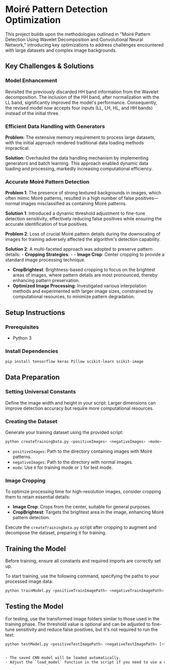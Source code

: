 
# Moiré Pattern Detection Optimization

This project builds upon the methodologies outlined in "Moiré Pattern Detection Using Wavelet Decomposition and Convolutional Neural Network," introducing key optimizations to address challenges encountered with large datasets and complex image backgrounds.

## Key Challenges & Solutions


### Model Enhancement

Revisited the previously discarded HH band information from the Wavelet decomposition. The inclusion of the HH band, after normalization with the LL band, significantly improved the model's performance. Consequently, the revised model now accepts four inputs (LL, LH, HL, and HH bands) instead of the initial three.


### Efficient Data Handling with Generators

**Problem**:  The extensive memory requirement to process large datasets, with the initial approach rendered traditional data loading methods impractical.

**Solution**: Overhauled the data handling mechanism by implementing generators and batch learning. This approach enabled dynamic data loading and processing, markedly increasing computational efficiency.


### Accurate Moiré Pattern Detection

**Problem 1**: The presence of strong textured backgrounds in images, which often mimic Moiré patterns, resulted in a high number of false positives—normal images misclassified as containing Moiré patterns.

**Solution 1**: Introduced a dynamic threshold adjustment to fine-tune detection sensitivity, effectively reducing false positives while ensuring the accurate identification of true positives.

**Problem 2**: Loss of crucial Moiré pattern details during the downscaling of images for training adversely affected the algorithm's detection capability.

**Solution 2**: A multi-faceted approach was adopted to preserve pattern details:
	-	**Cropping Strategies**:
	-	 - **Image Crop**: Center cropping to provide a standard image processing technique.
  - **CropBrightest**: Brightness-based cropping to focus on the brightest areas of images, where pattern details are most pronounced, thereby enhancing pattern preservation.
- **Optimized Image Processing**: Investigated various interpolation methods and experimented with larger image sizes, constrained by computational resources, to minimize pattern degradation.



## Setup Instructions

### Prerequisites

- Python 3

### Install Dependencies


```bash
pip install tensorflow keras Pillow scikit-learn scikit-image
```

## Data Preparation

### Setting Universal Constants

Define the image width and height in your script. Larger dimensions can improve detection accuracy but require more computational resources.

### Creating the Dataset

Generate your training dataset using the provided script:

```bash
python createTrainingData.py <positiveImages> <negativeImages> <mode>
```

- `positiveImages`: Path to the directory containing images with Moiré patterns.
- `negativeImages`: Path to the directory with normal images.
- `mode`: Use `0` for training mode or `1` for test mode.

### Image Cropping

To optimize processing time for high-resolution images, consider cropping them to retain essential details:
- **Image Crop**: Crops from the center, suitable for general purposes.
- **CropBrightest**: Targets the brightest area in the image, enhancing Moiré pattern detection.

Execute the `createTrainingData.py` script after cropping to augment and decompose the dataset, preparing it for training.

## Training the Model

Before training, ensure all constants and required imports are correctly set up.

To start training, use the following command, specifying the paths to your processed image data:

```bash
python trainModel.py <positiveTrainImagePath> <negativeTrainImagePath>
```

## Testing the Model

For testing, use the transformed image folders similar to those used in the training phase. The threshold value is optional and can be adjusted to fine-tune sensitivity and reduce false positives, but it's not required to run the test:

```bash
python testModel.py <positiveTestImagePath> <negativeTestImagePath> [<threshold>]


- The saved CNN model will be loaded automatically.
- Adjust the `load_model` function in the script if you need to use a different model.

